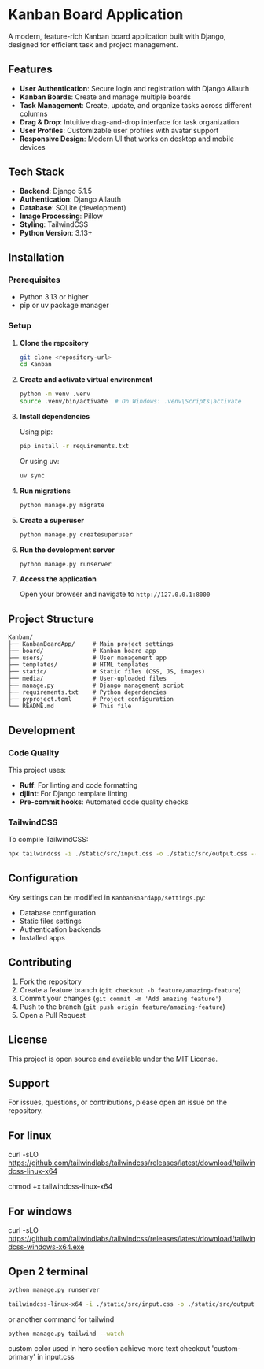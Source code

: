 # Kanban Board Application

A modern, feature-rich Kanban board application built with Django, designed for efficient task and project management.

## Features

- **User Authentication**: Secure login and registration with Django Allauth
- **Kanban Boards**: Create and manage multiple boards
- **Task Management**: Create, update, and organize tasks across different columns
- **Drag & Drop**: Intuitive drag-and-drop interface for task organization
- **User Profiles**: Customizable user profiles with avatar support
- **Responsive Design**: Modern UI that works on desktop and mobile devices

## Tech Stack

- **Backend**: Django 5.1.5
- **Authentication**: Django Allauth
- **Database**: SQLite (development)
- **Image Processing**: Pillow
- **Styling**: TailwindCSS
- **Python Version**: 3.13+

## Installation

### Prerequisites

- Python 3.13 or higher
- pip or uv package manager

### Setup

1. **Clone the repository**
   ```bash
   git clone <repository-url>
   cd Kanban
   ```

2. **Create and activate virtual environment**
   ```bash
   python -m venv .venv
   source .venv/bin/activate  # On Windows: .venv\Scripts\activate
   ```

3. **Install dependencies**
   
   Using pip:
   ```bash
   pip install -r requirements.txt
   ```
   
   Or using uv:
   ```bash
   uv sync
   ```

4. **Run migrations**
   ```bash
   python manage.py migrate
   ```

5. **Create a superuser**
   ```bash
   python manage.py createsuperuser
   ```

6. **Run the development server**
   ```bash
   python manage.py runserver
   ```

7. **Access the application**
   
   Open your browser and navigate to `http://127.0.0.1:8000`

## Project Structure

```
Kanban/
├── KanbanBoardApp/     # Main project settings
├── board/              # Kanban board app
├── users/              # User management app
├── templates/          # HTML templates
├── static/             # Static files (CSS, JS, images)
├── media/              # User-uploaded files
├── manage.py           # Django management script
├── requirements.txt    # Python dependencies
├── pyproject.toml      # Project configuration
└── README.md           # This file
```

## Development

### Code Quality

This project uses:
- **Ruff**: For linting and code formatting
- **djlint**: For Django template linting
- **Pre-commit hooks**: Automated code quality checks

### TailwindCSS

To compile TailwindCSS:
```bash
npx tailwindcss -i ./static/src/input.css -o ./static/src/output.css --watch
```

## Configuration

Key settings can be modified in `KanbanBoardApp/settings.py`:
- Database configuration
- Static files settings
- Authentication backends
- Installed apps

## Contributing

1. Fork the repository
2. Create a feature branch (`git checkout -b feature/amazing-feature`)
3. Commit your changes (`git commit -m 'Add amazing feature'`)
4. Push to the branch (`git push origin feature/amazing-feature`)
5. Open a Pull Request

## License

This project is open source and available under the MIT License.

## Support

For issues, questions, or contributions, please open an issue on the repository.

## For linux 

curl -sLO https://github.com/tailwindlabs/tailwindcss/releases/latest/download/tailwindcss-linux-x64

chmod +x tailwindcss-linux-x64

## For windows 

curl -sLO https://github.com/tailwindlabs/tailwindcss/releases/latest/download/tailwindcss-windows-x64.exe


## Open 2 terminal

```bash
python manage.py runserver
```

```bash
tailwindcss-linux-x64 -i ./static/src/input.css -o ./static/src/output.css --watch
```

or another command for tailwind
```bash
python manage.py tailwind --watch
```

custom color used in hero section achieve more text checkout 'custom-primary' in input.css